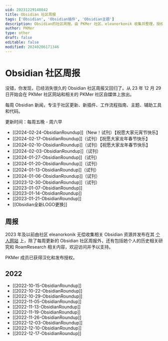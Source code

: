 ```yaml
---
uid: 20231229140842
title: Obsidian 社区周报
tags: ['Obsidian', 'Obsidian插件', 'Obsidian主题']
description: Obsidian的社区周报，由 PKMer 社区、eleanorkonik 收集并整理，授权 Pkmer 进行翻译
author: PKMer
type: other
draft: false
editable: false
modified: 20240206171346
---
```


# Obsidian 社区周报

没错，你发现，已经消失很久的 Obsidian 社区周报又回归了。从 23 年 12 月 29 日开始会在 PKMer 社区网站和相关的 PKMer 社区自媒体上放出。

每周 Obsidian 新闻，专注于社区更新、新插件、工作流程指南、主题、辅助工具和代码。

更新时间：每周五晚 - 周六早

- [[2024-02-24-ObsidianRoundup]]（New！试刊）【祝愿大家元宵节快乐】
- [[2024-02-17-ObsidianRoundup]]（试刊）【祝愿大家龙年春节快乐】
- [[2024-02-10-ObsidianRoundup]]（试刊）【祝愿大家龙年春节快乐】
- [[2024-02-03-ObsidianRoundup]]（试刊）
- [[2024-01-27-ObsidianRoundup]]（试刊）
- [[2024-01-20-ObsidianRoundup]]（试刊）
- [[2024-01-13-ObsidianRoundup]]（试刊）
- [[2024-01-06-ObsidianRoundup]]（试刊）
- [[2023-12-30-ObsidianRoundup]]（试刊）
- [[2023-01-07-ObsidianRoundup]]
- [[2023-01-14-ObsidianRoundup]]
- [[2023-01-21-ObsidianRoundup]]
- [[Obsidian全新LOGO更换]]

## 周报

2023 年及以前由社区 eleanorkonik 无偿收集相关 Obsidian 资源并发布在其 [个人网站](https://www.eleanorkonik.com/) 上，除了每周更新的 Obsidian 社区周报外，还有包括她个人的历史相关研究和 RoamResearch 相关内容，欢迎访问并予以支持。

PKMer 成员已获得汉化和发布授权。

## 2022

- [[2022-10-15-ObsidianRoundup]]
- [[2022-10-22-ObsidianRoundup]]
- [[2022-10-29-ObsidianRoundup]]
- [[2022-11-05-ObsidianRoundup]]
- [[2022-11-13-ObsidianRoundup]]
- [[2022-11-19-ObsidianRoundup]]
- [[2022-11-26-ObsidianRoundup]]
- [[2022-12-03-ObsidianRoundup]]
- [[2022-12-10-ObsidianRoundup]]
- [[2022-12-17-ObsidianRoundup]]
